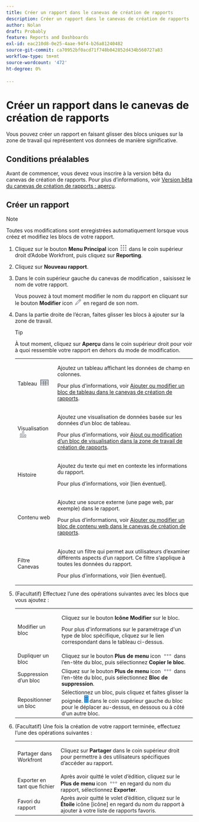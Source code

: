 ```yaml
---
title: Créer un rapport dans le canevas de création de rapports
description: Créer un rapport dans le canevas de création de rapports
author: Nolan
draft: Probably
feature: Reports and Dashboards
exl-id: eac210d8-0e25-4aae-94f4-b26a81240482
source-git-commit: ca70952bf0acd71f748b042852d434b560727a83
workflow-type: tm+mt
source-wordcount: '472'
ht-degree: 0%

---
```



# Créer un rapport dans le canevas de création de rapports

Vous pouvez créer un rapport en faisant glisser des blocs uniques sur la zone de travail qui représentent vos données de manière significative.

## Conditions préalables

Avant de commencer, vous devez vous inscrire à la version bêta du canevas de création de rapports. Pour plus d’informations, voir [Version bêta du canevas de création de rapports : aperçu](/help/quicksilver/product-announcements/betas/canvas-dashboards-beta/reporting-canvas-beta-overview.md).

## Créer un rapport

>[!NOTE]
>
>Toutes vos modifications sont enregistrées automatiquement lorsque vous créez et modifiez les blocs de votre rapport.

1. Cliquez sur le bouton **Menu Principal** icon ![](assets/main-menu-icon.png) dans le coin supérieur droit d’Adobe Workfront, puis cliquez sur **Reporting**.
1. Cliquez sur **Nouveau rapport**.
1. Dans le coin supérieur gauche du canevas de modification , saisissez le nom de votre rapport.

   Vous pouvez à tout moment modifier le nom du rapport en cliquant sur le bouton **Modifier** icon ![](assets/edit-icon.png) en regard de son nom.

1. Dans la partie droite de l’écran, faites glisser les blocs à ajouter sur la zone de travail.

   >[!TIP]
   >
   >À tout moment, cliquez sur **Aperçu** dans le coin supérieur droit pour voir à quoi ressemble votre rapport en dehors du mode de modification.

   <table style="table-layout:auto"> 
    <col> 
    <col> 
    <tbody> 
     <tr> 
      <td role="rowheader">Tableau <img src="assets/table-icon.png"></td> 
      <td> <p>Ajoutez un tableau affichant les données de champ en colonnes.</p> <p>Pour plus d’informations, voir <a href="../../../reports-and-dashboards/reporting-canvas/table-blocks/add-or-edit-report-table.md" class="MCXref xref">Ajouter ou modifier un bloc de tableau dans le canevas de création de rapports</a>.</p> </td> 
     </tr> 
     <tr> 
      <td role="rowheader">Visualisation <img src="assets/visualization-icon.png"></td> 
      <td> <p>Ajoutez une visualisation de données basée sur les données d’un bloc de tableau.</p> <p>Pour plus d’informations, voir <a href="../../../reports-and-dashboards/reporting-canvas/visualization-blocks/add-or-edit-report-visualization.md" class="MCXref xref">Ajout ou modification d’un bloc de visualisation dans la zone de travail de création de rapports</a>.</p> </td> 
     </tr>
      <tr data-mc-conditions="QuicksilverOrClassic.Draft mode"> 
       <td role="rowheader">Histoire</td> 
       <td> <p>Ajoutez du texte qui met en contexte les informations du rapport.</p> <p>Pour plus d’informations, voir [lien éventuel].</p> </td> 
      </tr>
     <tr data-mc-conditions=""> 
      <td role="rowheader">Contenu web</td> 
      <td> <p>Ajoutez une source externe (une page web, par exemple) dans le rapport.</p> <p>Pour plus d’informations, voir <a href="../../../reports-and-dashboards/reporting-canvas/other-blocks/add-or-edt-web-content-block.md" class="MCXref xref">Ajouter ou modifier un bloc de contenu web dans le canevas de création de rapports</a>.</p> </td> 
     </tr>
      <tr data-mc-conditions="QuicksilverOrClassic.Draft mode"> 
       <td role="rowheader">Filtre Canevas</td> 
       <td> <p>Ajoutez un filtre qui permet aux utilisateurs d’examiner différents aspects d’un rapport. Ce filtre s’applique à toutes les données du rapport.</p> <p>Pour plus d’informations, voir [lien éventuel].</p> </td> 
      </tr>
    </tbody> 
   </table>

1. (Facultatif) Effectuez l’une des opérations suivantes avec les blocs que vous ajoutez :

   <table style="table-layout:auto"> 
    <col> 
    <col> 
    <tbody> 
     <tr> 
      <td role="rowheader">Modifier un bloc</td> 
      <td> <p>Cliquez sur le bouton <strong>Icône Modifier</strong> sur le bloc.</p> <p>Pour plus d'informations sur le paramétrage d'un type de bloc spécifique, cliquez sur le lien correspondant dans le tableau ci-dessus.</p> </td> 
     </tr> 
     <tr> 
      <td role="rowheader">Dupliquer un bloc</td> 
      <td>Cliquez sur le bouton <strong>Plus de menu</strong> icon <img src="assets/more-icon.png"> dans l’en-tête du bloc, puis sélectionnez <strong>Copier le bloc</strong>.</td> 
     </tr> 
     <tr> 
      <td role="rowheader">Suppression d’un bloc</td> 
      <td>Cliquez sur le bouton <strong>Plus de menu</strong> icon <img src="assets/more-icon.png"> dans l’en-tête du bloc, puis sélectionnez <strong>Bloc de suppression</strong>.</td> 
     </tr> 
     <tr> 
      <td role="rowheader">Repositionner un bloc</td> 
      <td> Sélectionnez un bloc, puis cliquez et faites glisser la poignée. <img src="assets/widget-drag-icon.png" style="max-width: 16px;"> dans le coin supérieur gauche du bloc pour le déplacer au-dessus, en dessous ou à côté d'un autre bloc.</td> 
     </tr> 
    </tbody> 
   </table>

1. (Facultatif) Une fois la création de votre rapport terminée, effectuez l’une des opérations suivantes :

   <table style="table-layout:auto"> 
    <col> 
    <col> 
    <tbody> 
     <tr> 
      <td role="rowheader">Partager dans Workfront</td> 
      <td> <p>Cliquez sur <strong>Partager</strong> dans le coin supérieur droit pour permettre à des utilisateurs spécifiques d’accéder au rapport.</p> </td> 
     </tr> 
     <tr> 
      <td role="rowheader">Exporter en tant que fichier</td> 
      <td>Après avoir quitté le volet d’édition, cliquez sur le <strong>Plus de menu</strong> icon <img src="assets/more-icon.png"> en regard du nom du rapport, sélectionnez <strong>Exporter</strong>.</td> 
     </tr> 
     <tr> 
      <td role="rowheader">Favori du rapport</td> 
      <td>Après avoir quitté le volet d’édition, cliquez sur le <strong>Étoile</strong> icône [icône] en regard du nom du rapport à ajouter à votre liste de rapports favoris.</td> 
     </tr> 
    </tbody> 
   </table>
